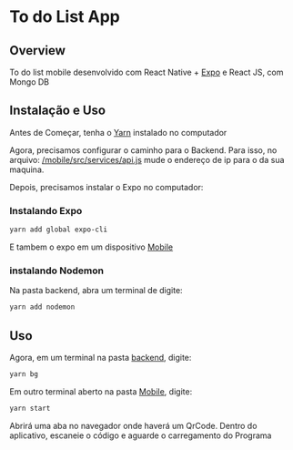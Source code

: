 # To do List App

## Overview
To do list mobile desenvolvido com React Native + [Expo](https://expo.io) e React JS, com Mongo DB 

## Instalação e Uso

Antes de Começar, tenha o [Yarn](https://classic.yarnpkg.com/pt-BR/docs/install) instalado no computador

Agora, precisamos configurar o caminho para o Backend. Para isso, no arquivo: 
[/mobile/src/services/api.js](https://github.com/mrpedro567/TodoList/blob/master/mobile/src/services/api.js) mude o endereço de ip para o da sua maquina.

Depois, precisamos instalar o Expo no computador:

### Instalando Expo
```bash
yarn add global expo-cli
```
E tambem o expo em um dispositivo [Mobile](https://expo.io/tools#client)


### instalando Nodemon

Na pasta backend, abra um terminal de digite: 
```bash
yarn add nodemon
```


## Uso
Agora, em um terminal na pasta [backend](https://github.com/mrpedro567/TodoList/tree/master/backend), digite: 
```bash
yarn bg
```

Em outro terminal aberto na pasta [Mobile](https://github.com/mrpedro567/TodoList/tree/master/mobile), digite: 
```bash
yarn start
```

Abrirá uma aba no navegador onde haverá um QrCode. Dentro do aplicativo, escaneie o código e aguarde o carregamento do Programa

